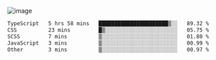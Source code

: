 ![image](https://github-profile-trophy.vercel.app/?username=CMOISDEAD&theme=kimbie_dark&row=1&no-frame=true&margin-w=15&margin-h=15)
<!--START_SECTION:waka-->

```txt
TypeScript   5 hrs 58 mins   ██████████████████████▒░░   89.32 %
CSS          23 mins         █▒░░░░░░░░░░░░░░░░░░░░░░░   05.75 %
SCSS         7 mins          ▒░░░░░░░░░░░░░░░░░░░░░░░░   01.80 %
JavaScript   3 mins          ▒░░░░░░░░░░░░░░░░░░░░░░░░   00.99 %
Other        3 mins          ▒░░░░░░░░░░░░░░░░░░░░░░░░   00.97 %
```

<!--END_SECTION:waka--> 
